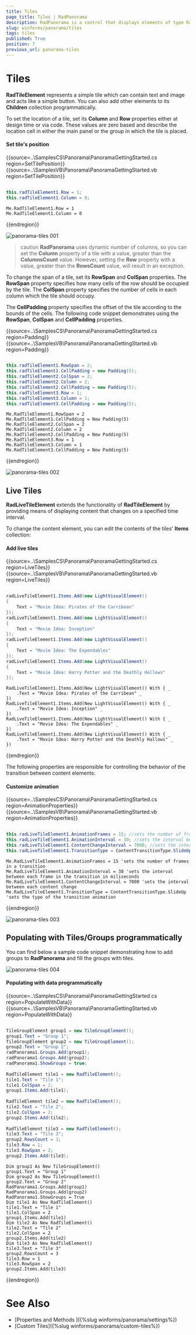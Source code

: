 ```yaml
---
title: Tiles
page_title: Tiles | RadPanorama
description: RadPanorama is a control that displays elements of type RadTileElement in a mosaic manner.
slug: winforms/panorama/tiles
tags: tiles
published: True
position: 7
previous_url: panorama-tiles
---
```


# Tiles

__RadTileElement__ represents a simple tile which can contain text and image and acts like a simple button. You can also add other elements to its __Children__ collection programmatically.

To set the location of a tile, set its __Column__ and __Row__ properties either at design time or via code. These values are zero based and describe the location cell in either the main panel or the group in which the tile is placed. 

#### Set tile's position

{{source=..\SamplesCS\Panorama\PanoramaGettingStarted.cs region=SetTilePosition}} 
{{source=..\SamplesVB\Panorama\PanoramaGettingStarted.vb region=SetTilePosition}} 

````C#
            
this.radTileElement1.Row = 1;
this.radTileElement1.Column = 0;

````
````VB.NET
Me.RadTileElement1.Row = 1
Me.RadTileElement1.Column = 0

````

{{endregion}}

![panorama-tiles 001](images/panorama-tiles001.png)

>caution **RadPanorama** uses dynamic number of columns, so you can set the __Column__ property of a tile with a value, greater than the __ColumnsCount__ value. However, setting the __Row__ property with a value, greater than the __RowsCount__ value, will result in an exception.
>

To change the span of a tile, set its __RowSpan__ and __ColSpan__ properties. The __RowSpan__ property specifies how many cells of the row should be occupied by the tile. The __ColSpan__ property specifies the number of cells in each column which the tile should occupy.

The __CellPadding__ property specifies the offset of the tile according to the bounds of the cells. The following code snippet demonstrates using the __RowSpan__, __ColSpan__ and __CellPadding__ properties.

{{source=..\SamplesCS\Panorama\PanoramaGettingStarted.cs region=Padding}} 
{{source=..\SamplesVB\Panorama\PanoramaGettingStarted.vb region=Padding}} 

````C#
            
this.radTileElement1.RowSpan = 2;
this.radTileElement1.CellPadding = new Padding(5);
this.radTileElement2.ColSpan = 2;
this.radTileElement2.Column = 2;
this.radTileElement2.CellPadding = new Padding(5);
this.radTileElement3.Row = 1;
this.radTileElement3.Column = 1;
this.radTileElement3.CellPadding = new Padding(5);

````
````VB.NET
Me.RadTileElement1.RowSpan = 2
Me.RadTileElement1.CellPadding = New Padding(5)
Me.RadTileElement2.ColSpan = 2
Me.RadTileElement2.Column = 2
Me.RadTileElement2.CellPadding = New Padding(5)
Me.RadTileElement3.Row = 1
Me.RadTileElement3.Column = 1
Me.RadTileElement3.CellPadding = New Padding(5)

````

{{endregion}}

![panorama-tiles 002](images/panorama-tiles002.png)

## Live Tiles

__RadLiveTileElement__ extends the functionality of __RadTileElement__ by providing means of displaying content that changes on a specified time interval.

To change the content element, you can edit the contents of the tiles' __Items__ collection:

#### Add live tiles

{{source=..\SamplesCS\Panorama\PanoramaGettingStarted.cs region=LiveTiles}} 
{{source=..\SamplesVB\Panorama\PanoramaGettingStarted.vb region=LiveTiles}} 

````C#
    
radLiveTileElement1.Items.Add(new LightVisualElement()
{
    Text = "Movie Idea: Pirates of the Carribean"
});
radLiveTileElement1.Items.Add(new LightVisualElement()
{
    Text = "Movie Idea: Inception"
});
radLiveTileElement1.Items.Add(new LightVisualElement()
{
    Text = "Movie Idea: The Expendables"
});
radLiveTileElement1.Items.Add(new LightVisualElement()
{
    Text = "Movie Idea: Harry Potter and the Deathly Hallows"
});

````
````VB.NET
RadLiveTileElement1.Items.Add(New LightVisualElement() With { _
    .Text = "Movie Idea: Pirates of the Carribean" _
})
RadLiveTileElement1.Items.Add(New LightVisualElement() With { _
    .Text = "Movie Idea: Inception" _
})
RadLiveTileElement1.Items.Add(New LightVisualElement() With { _
    .Text = "Movie Idea: The Expendables" _
})
RadLiveTileElement1.Items.Add(New LightVisualElement() With { _
    .Text = "Movie Idea: Harry Potter and the Deathly Hallows" _
})

````

{{endregion}}

The following properties are responsible for controlling the behavior of the transition between content elements:

#### Customize animation

{{source=..\SamplesCS\Panorama\PanoramaGettingStarted.cs region=AnimationProperties}} 
{{source=..\SamplesVB\Panorama\PanoramaGettingStarted.vb region=AnimationProperties}} 

````C#
            
this.radLiveTileElement1.AnimationFrames = 15; //sets the number of frames in a transition
this.radLiveTileElement1.AnimationInterval = 30; //sets the interval between each frame in the transition in miliseconds
this.radLiveTileElement1.ContentChangeInterval = 7000; //sets the interval between each content change
this.radLiveTileElement1.TransitionType = ContentTransitionType.SlideUp; //sets the type of the transition animation

````
````VB.NET
Me.RadLiveTileElement1.AnimationFrames = 15 'sets the number of frames in a transition
Me.RadLiveTileElement1.AnimationInterval = 30 'sets the interval between each frame in the transition in miliseconds
Me.RadLiveTileElement1.ContentChangeInterval = 7000 'sets the interval between each content change
Me.RadLiveTileElement1.TransitionType = ContentTransitionType.SlideUp 'sets the type of the transition animation

````

{{endregion}}

![panorama-tiles 003](images/panorama-tiles003.gif)

## Populating with Tiles/Groups programmatically

You can find below a sample code snippet demonstrating how to add groups to **RadPanorama** and fill the groups with tiles.

![panorama-tiles 004](images/panorama-tiles004.png)

#### Populating with data programmatically

{{source=..\SamplesCS\Panorama\PanoramaGettingStarted.cs region=PopulateWithData}} 
{{source=..\SamplesVB\Panorama\PanoramaGettingStarted.vb region=PopulateWithData}} 

````C#
            
TileGroupElement group1 = new TileGroupElement();
group1.Text = "Group 1";
TileGroupElement group2 = new TileGroupElement();
group2.Text = "Group 2";
radPanorama1.Groups.Add(group1);
radPanorama1.Groups.Add(group2);
radPanorama1.ShowGroups = true;
            
RadTileElement tile1 = new RadTileElement();
tile1.Text = "Tile 1";
tile1.ColSpan = 2;
group1.Items.Add(tile1);
            
RadTileElement tile2 = new RadTileElement();
tile2.Text = "Tile 2";
tile2.ColSpan = 2;
group2.Items.Add(tile2);
            
RadTileElement tile3 = new RadTileElement();
tile3.Text = "Tile 3";
group2.RowsCount = 3;
tile3.Row = 1;
tile3.RowSpan = 2;
group2.Items.Add(tile3);

````
````VB.NET
Dim group1 As New TileGroupElement()
group1.Text = "Group 1"
Dim group2 As New TileGroupElement()
group2.Text = "Group 2"
RadPanorama1.Groups.Add(group1)
RadPanorama1.Groups.Add(group2)
RadPanorama1.ShowGroups = True
Dim tile1 As New RadTileElement()
tile1.Text = "Tile 1"
tile1.ColSpan = 2
group1.Items.Add(tile1)
Dim tile2 As New RadTileElement()
tile2.Text = "Tile 2"
tile2.ColSpan = 2
group2.Items.Add(tile2)
Dim tile3 As New RadTileElement()
tile3.Text = "Tile 3"
group2.RowsCount = 3
tile3.Row = 1
tile3.RowSpan = 2
group2.Items.Add(tile3)

````

{{endregion}}

# See Also

* [Properties and Methods ]({%slug winforms/panorama/settings%})	 
* [Custom Tiles]({%slug winforms/panorama/custom-tiles%})	